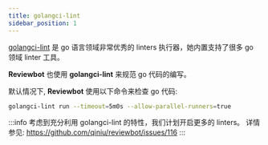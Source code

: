 ```yaml
---
title: golangci-lint
sidebar_position: 1
---
```


[golangci-lint](https://github.com/golangci/golangci-lint) 是 go 语言领域非常优秀的 linters 执行器，她内置支持了很多 go 领域 linter 工具。

**Reviewbot** 也使用 **golangci-lint** 来规范 go 代码的编写。

默认情况下, **Reviewbot** 使用以下命令来检查 go 代码:

```bash
golangci-lint run --timeout=5m0s --allow-parallel-runners=true
```

:::info
考虑到充分利用 golangci-lint 的特性，我们计划开启更多的 linters。
详情参见: https://github.com/qiniu/reviewbot/issues/116
:::

